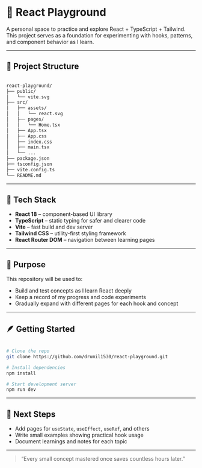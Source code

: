 # 🧩 React Playground

A personal space to practice and explore React + TypeScript + Tailwind.  
This project serves as a foundation for experimenting with hooks, patterns, and component behavior as I learn.

---

## 📁 Project Structure

```bash

react-playground/
├── public/
│   └── vite.svg
├── src/
│   ├── assets/
│   │   └── react.svg
│   ├── pages/
│   │   └── Home.tsx
│   ├── App.tsx
│   ├── App.css
│   ├── index.css
│   ├── main.tsx
│   └── ...
├── package.json
├── tsconfig.json
├── vite.config.ts
└── README.md

```

---

## 🚀 Tech Stack

- **React 18** – component-based UI library  
- **TypeScript** – static typing for safer and clearer code  
- **Vite** – fast build and dev server  
- **Tailwind CSS** – utility-first styling framework  
- **React Router DOM** – navigation between learning pages  

---

## 🧠 Purpose

This repository will be used to:

- Build and test concepts as I learn React deeply  
- Keep a record of my progress and code experiments  
- Gradually expand with different pages for each hook and concept  

---

## 🪶 Getting Started

```bash

# Clone the repo
git clone https://github.com/drumil1530/react-playground.git

# Install dependencies
npm install

# Start development server
npm run dev
```

---

## 📝 Next Steps

- Add pages for `useState`, `useEffect`, `useRef`, and others
- Write small examples showing practical hook usage
- Document learnings and notes for each topic

---

> “Every small concept mastered once saves countless hours later.”
